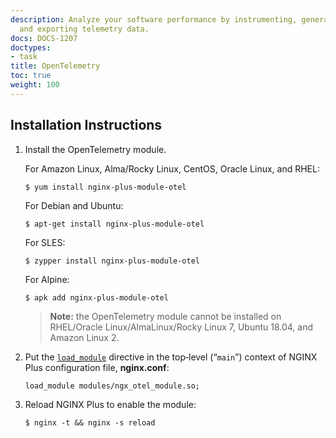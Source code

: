 ```yaml
---
description: Analyze your software performance by instrumenting, generating, collecting,
  and exporting telemetry data.
docs: DOCS-1207
doctypes:
- task
title: OpenTelemetry
toc: true
weight: 100
---
```



<span id="install"></span>
## Installation Instructions

1. Install the OpenTelemetry module.

   For Amazon Linux, Alma/Rocky Linux, CentOS, Oracle Linux, and RHEL:
   
   ```shell
   $ yum install nginx-plus-module-otel
   ```
   
   For Debian and Ubuntu:
   
   ```shell
   $ apt-get install nginx-plus-module-otel
   ```

   For SLES:
   
   ```shell
   $ zypper install nginx-plus-module-otel
   ```
   For Alpine:

   ```shell
   $ apk add nginx-plus-module-otel
   ```

   > **Note:** the OpenTelemetry module cannot be installed on RHEL/Oracle Linux/AlmaLinux/Rocky Linux 7, Ubuntu 18.04, and Amazon Linux 2.

2. Put the [`load_module`](https://nginx.org/en/docs/ngx_core_module.html#load_module) directive in the top‑level (“`main`”) context of NGINX Plus configuration file, **nginx.conf**:

   ```nginx
   load_module modules/ngx_otel_module.so;
   ```

3. Reload NGINX Plus to enable the module:

   ```shell
   $ nginx -t && nginx -s reload
   ```


<span id="info"></span>
## More Info

* [NGINX Module Reference for OpenTelemetry Module](https://nginx.org/en/docs/ngx_otel_module.html)

* [NGINX Dynamic Modules]({{< relref "dynamic-modules.md" >}})

* [NGINX Plus Technical Specifications]({{< relref "../../technical-specs.md" >}})
